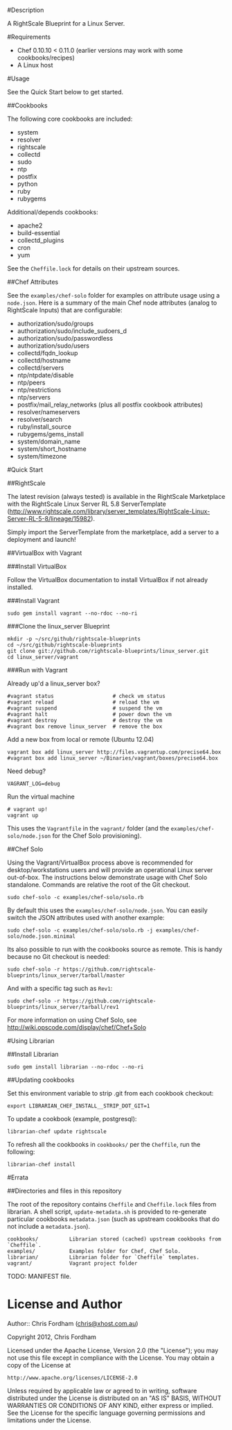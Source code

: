 #Description

A RightScale Blueprint for a Linux Server.

#Requirements

* Chef 0.10.10 < 0.11.0 (earlier versions may work with some cookbooks/recipes)
* A Linux host

#Usage

See the Quick Start below to get started.

##Cookbooks

The following core cookbooks are included:

* system
* resolver
* rightscale
* collectd
* sudo
* ntp
* postfix
* python
* ruby
* rubygems

Additional/depends cookbooks:

* apache2
* build-essential
* collectd_plugins
* cron
* yum

See the `Cheffile.lock` for details on their upstream sources.

##Chef Attributes

See the `examples/chef-solo` folder for examples on attribute usage using a `node.json`.
Here is a summary of the main Chef node attributes (analog to RightScale Inputs) that are configurable:

* authorization/sudo/groups
* authorization/sudo/include_sudoers_d
* authorization/sudo/passwordless
* authorization/sudo/users
* collectd/fqdn_lookup
* collectd/hostname
* collectd/servers
* ntp/ntpdate/disable
* ntp/peers
* ntp/restrictions
* ntp/servers
* postfix/mail_relay_networks (plus all postfix cookbook attributes)
* resolver/nameservers
* resolver/search
* ruby/install_source
* rubygems/gems_install
* system/domain_name
* system/short_hostname
* system/timezone

#Quick Start

##RightScale

The latest revision (always tested) is available in the RightScale Marketplace with the RightScale Linux Server RL 5.8 ServerTemplate (http://www.rightscale.com/library/server_templates/RightScale-Linux-Server-RL-5-8/lineage/15982).

Simply import the ServerTemplate from the marketplace, add a server to a deployment and launch!

##VirtualBox with Vagrant

###Install VirtualBox

Follow the VirtualBox documentation to install VirtualBox if not already installed.

###Install Vagrant

	sudo gem install vagrant --no-rdoc --no-ri

###Clone the linux_server Blueprint

	mkdir -p ~/src/github/rightscale-blueprints
	cd ~/src/github/rightscale-blueprints
	git clone git://github.com/rightscale-blueprints/linux_server.git
	cd linux_server/vagrant

###Run with Vagrant

Already up'd a linux_server box?

	#vagrant status                   # check vm status
	#vagrant reload                   # reload the vm
	#vagrant suspend                  # suspend the vm
	#vagrant halt                     # power down the vm
	#vagrant destroy                  # destroy the vm
	#vagrant box remove linux_server  # remove the box

Add a new box from local or remote (Ubuntu 12.04)

	vagrant box add linux_server http://files.vagrantup.com/precise64.box
	#vagrant box add linux_server ~/Binaries/vagrant/boxes/precise64.box

Need debug?

	VAGRANT_LOG=debug

Run the virtual machine

	# vagrant up!
	vagrant up
	
This uses the `Vagrantfile` in the `vagrant/` folder (and the `examples/chef-solo/node.json` for the Chef Solo provisioning).

##Chef Solo

Using the Vagrant/VirtualBox process above is recommended for desktop/workstations users and will provide an operational Linux server out-of-box.
The instructions below demonstrate usage with Chef Solo standalone. Commands are relative the root of the Git checkout.

	sudo chef-solo -c examples/chef-solo/solo.rb
	
By default this uses the `examples/chef-solo/node.json`. You can easily switch the JSON attributes used with another example:

	sudo chef-solo -c examples/chef-solo/solo.rb -j examples/chef-solo/node.json.minimal
	
Its also possible to run with the cookbooks source as remote. This is handy because no Git checkout is needed:

	sudo chef-solo -r https://github.com/rightscale-blueprints/linux_server/tarball/master
	
And with a specific tag such as `Rev1`:

	sudo chef-solo -r https://github.com/rightscale-blueprints/linux_server/tarball/rev1

For more information on using Chef Solo, see http://wiki.opscode.com/display/chef/Chef+Solo

#Using Librarian

##Install Librarian

	sudo gem install librarian --no-rdoc --no-ri

##Updating cookbooks

Set this environment variable to strip .git from each cookbook checkout:

	export LIBRARIAN_CHEF_INSTALL__STRIP_DOT_GIT=1

To update a cookbook (example, postgresql):
	
	librarian-chef update rightscale

To refresh all the cookbooks in `cookbooks/` per the `Cheffile`, run the following:

	librarian-chef install
	
#Errata

##Directories and files in this repository

The root of the repository contains `Cheffile` and `Cheffile.lock` files from librarian. A shell script, `update-metadata.sh` is provided to re-generate particular cookbooks `metadata.json` (such as upstream cookbooks that do not include a `metadata.json`).

	cookbooks/			Librarian stored (cached) upstream cookbooks from `Cheffile`.
	examples/			Examples folder for Chef, Chef Solo.
	librarian/			Librarian folder for `Cheffile` templates.
	vagrant/			Vagrant project folder

TODO: MANIFEST file.

License and Author
==================

Author:: Chris Fordham (<chris@xhost.com.au>)

Copyright 2012, Chris Fordham

Licensed under the Apache License, Version 2.0 (the "License");
you may not use this file except in compliance with the License.
You may obtain a copy of the License at

    http://www.apache.org/licenses/LICENSE-2.0

Unless required by applicable law or agreed to in writing, software
distributed under the License is distributed on an "AS IS" BASIS,
WITHOUT WARRANTIES OR CONDITIONS OF ANY KIND, either express or implied.
See the License for the specific language governing permissions and
limitations under the License.